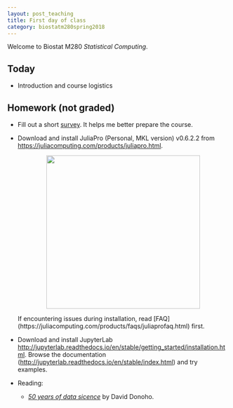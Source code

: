 ```yaml
---
layout: post_teaching
title: First day of class
category: biostatm280spring2018
---
```


Welcome to Biostat M280 *Statistical Computing*.

## Today

* Introduction and course logistics

## Homework (not graded)

* Fill out a short [survey](https://www.surveymonkey.com/r/8NBYSSS). It helps me better prepare the course.  

* Download and install JuliaPro (Personal, MKL version) v0.6.2.2 from <https://juliacomputing.com/products/juliapro.html>.  
	<p align="center"> <img
	src="http://hua-zhou.github.io/teaching/biostatm280-2018spring/slides/01-intro/juliapro-0-6-2-2-MKL.png"
	width="350"> </p> If encountering issues during installation, read
	[FAQ](https://juliacomputing.com/products/faqs/juliaprofaq.html) first.  

* Download and install JupyterLab <http://jupyterlab.readthedocs.io/en/stable/getting_started/installation.html>. Browse the documentation (<http://jupyterlab.readthedocs.io/en/stable/index.html>) and try examples.

* Reading:
  * [_50 years of data sicence_](http://hua-zhou.github.io/teaching/biostatm280-2018spring/readings/Donoho15FiftyYearsDataScience.pdf) by David Donoho.  
